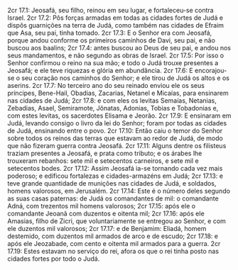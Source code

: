 2cr 17.1: Jeosafá, seu filho, reinou em seu lugar, e fortaleceu-se contra Israel.
2cr 17.2: Pôs forças armadas em todas as cidades fortes de Judá e dispôs guarnições na terra de Judá, como também nas cidades de Efraim que Asa, seu pai, tinha tomado.
2cr 17.3: E o Senhor era com Jeosafá, porque andou conforme os primeiros caminhos de Davi, seu pai, e não buscou aos baalins;
2cr 17.4: antes buscou ao Deus de seu pai, e andou nos seus mandamentos, e não segundo as obras de Israel.
2cr 17.5: Por isso o Senhor confirmou o reino na sua mão; e todo o Judá trouxe presentes a Jeosafá; e ele teve riquezas e glória em abundância.
2cr 17.6: E encorajou-se o seu coração nos caminhos do Senhor; e ele tirou de Judá os altos e os aserins.
2cr 17.7: No terceiro ano do seu reinado enviou ele os seus príncipes, Bene-Hail, Obadias, Zacarias, Netanel e Micaías, para ensinarem nas cidades de Judá;
2cr 17.8: e com eles os levitas Semaías, Netanias, Zebadias, Asael, Semiramote, Jônatas, Adonias, Tobias e Tobadonias e, com estes levitas, os sacerdotes Elisama e Jeorão.
2cr 17.9: E ensinaram em Judá, levando consigo o livro da lei do Senhor; foram por todas as cidades de Judá, ensinando entre o povo.
2cr 17.10: Então caiu o temor do Senhor sobre todos os reinos das terras que estavam ao redor de Judá, de modo que não fizeram guerra contra Jeosafá.
2cr 17.11: Alguns dentre os filisteus traziam presentes a Jeosafá, e prata como tributo; e os árabes lhe trouxeram rebanhos: sete mil e setecentos carneiros, e sete mil e setecentos bodes.
2cr 17.12: Assim Jeosafá ia-se tornando cada vez mais poderoso; e edificou fortalezas e cidades-armazéns em Judá;
2cr 17.13: e teve grande quantidade de munições nas cidades de Judá, e soldados, homens valorosos, em Jerusalém.
2cr 17.14: Este é o número deles segundo as suas casas paternas: de Judá os comandantes de mil: o comandante Adná, com trezentos mil homens valorosos;
2cr 17.15: após ele o comandante Jeoanã com duzentos e oitenta mil;
2cr 17.16: após ele Amasias, filho de Zicri, que voluntariamente se entregou ao Senhor, e com ele duzentos mil valorosos;
2cr 17.17: e de Benjamim: Eliadá, homem destemido, com duzentos mil armados de arco e de escudo;
2cr 17.18: e após ele Jeozabade, com cento e oitenta mil armados para a guerra.
2cr 17.19: Estes estavam no serviço do rei, afora os que o rei tinha posto nas cidades fortes por todo o Judá.
